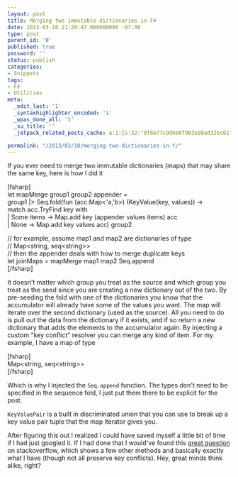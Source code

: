 ```yaml
---
layout: post
title: Merging two immutable dictionaries in F#
date: 2013-03-18 21:20:47.000000000 -07:00
type: post
parent_id: '0'
published: true
password: ''
status: publish
categories:
- Snippets
tags:
- F#
- Utilities
meta:
  _edit_last: '1'
  _syntaxhighlighter_encoded: '1'
  _wpas_done_all: '1'
  _su_title: ''
  _jetpack_related_posts_cache: a:1:{s:32:"8f6677c9d6b0f903e98ad32ec61f8deb";a:2:{s:7:"expires";i:1560791954;s:7:"payload";a:3:{i:0;a:1:{s:2:"id";i:3536;}i:1;a:1:{s:2:"id";i:4365;}i:2;a:1:{s:2:"id";i:3847;}}}}

permalink: "/2013/03/18/merging-two-dictionaries-in-f/"
---
```

If you ever need to merge two immutable dictionaries (maps) that may share the same key, here is how I did it

[fsharp]  
let mapMerge group1 group2 appender =  
 group1 |\> Seq.fold(fun (acc:Map\<'a,'b\>) (KeyValue(key, values)) -\>  
 match acc.TryFind key with  
 | Some items -\> Map.add key (appender values items) acc  
 | None -\> Map.add key values acc) group2

// for example, assume map1 and map2 are dictionaries of type  
// Map\<string, seq\<string\>\>  
// then the appender deals with how to merge duplicate keys  
let joinMaps = mapMerge map1 map2 Seq.append  
[/fsharp]

It doesn't matter which group you treat as the source and which group you treat as the seed since you are creating a new dictionary out of the two. By pre-seeding the fold with one of the dictionaries you know that the accumulator will already have some of the values you want. The map will iterate over the second dictionary (used as the source). All you need to do is pull out the data from the dictionary if it exists, and if so return a new dictionary that adds the elements to the accumulator again. By injecting a custom "key conflict" resolver you can merge any kind of item. For my example, I have a map of type

[fsharp]  
Map\<string, seq\<string\>\>  
[/fsharp]

Which is why I injected the `Seq.append` function. The types don't need to be specified in the sequence fold, I just put them there to be explicit for the post.

`KeyValuePair` is a built in discriminated union that you can use to break up a key value pair tuple that the map iterator gives you.

After figuring this out I realized I could have saved myself a little bit of time if I had just googled it. If I had done that I would've found this [great question](http://stackoverflow.com/questions/3974758/in-f-how-do-you-merge-2-collections-map-instances) on stackoverflow, which shows a few other methods and basically exactly what I have (though not all preserve key conflicts). Hey, great minds think alike, right?

